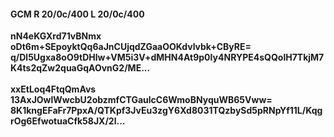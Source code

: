 #### GCM R 20/0c/400 L 20/0c/400
**nN4eKGXrd71vBNmx**<br/>**oDt6m+SEpoyktQq6aJnCUjqdZGaaOOKdvlvbk+CByRE=**<br/>**q/Dl5Ugxa8oO9tDHlw+VM5i3V+dMHN4At9p0Iy4NRYPE4sQQolH7TkjM7K4ts2qZw2quaGqAOvnG2/ME...**<br/><br/>
**xxEtLoq4FtqQmAvs**<br/>**13AxJOwlWwcbU2obzmfCTGaulcC6WmoBNyquWB65Vww=**<br/>**8K1kngEFaFr7PpxA/QTKpf3JvEu3zgY6Xd8031TQzbySd5pRNpYf11L/KqgrOg6EfwotuaCfk58JX/2l...**